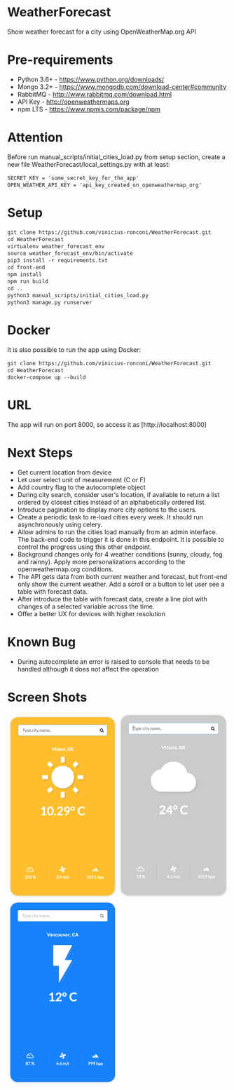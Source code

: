 # WeatherForecast
Show weather forecast for a city using OpenWeatherMap.org API

# Pre-requirements
* Python 3.6+ - https://www.python.org/downloads/
* Mongo 3.2+ - https://www.mongodb.com/download-center#community
* RabbitMQ - http://www.rabbitmq.com/download.html
* API Key - http://openweathermaps.org
* npm LTS - https://www.npmjs.com/package/npm

# Attention
Before run manual_scripts/initial_cities_load.py from setup section, create a new file WeatherForecast/local_settings.py with at least:
```
SECRET_KEY = 'some_secret_key_for_the_app'
OPEN_WEATHER_API_KEY = 'api_key_created_on_openweathermap_org'
```

# Setup
```
git clone https://github.com/vinicius-ronconi/WeatherForecast.git
cd WeatherForecast
virtualenv weather_forecast_env
source weather_forecast_env/bin/activate
pip3 install -r requirements.txt
cd front-end
npm install
npm run build
cd ..
python3 manual_scripts/initial_cities_load.py
python3 manage.py runserver
```

# Docker
It is also possible to run the app using Docker:
```
git clone https://github.com/vinicius-ronconi/WeatherForecast.git
cd WeatherForecast
docker-compose up --build
```

# URL
The app will run on port 8000, so access it as [http://localhost:8000]

# Next Steps
* Get current location from device
* Let user select unit of measurement (C or F)
* Add country flag to the autocomplete object
* During city search, consider user's location, if available to return a list ordered by closest cities instead of an alphabetically ordered list.
* Introduce pagination to display more city options to the users.
* Create a periodic task to re-load cities every week. It should run asynchronously using celery.
* Allow admins to run the cities load manually from an admin interface. The back-end code to trigger it is done in this endpoint. It is possible to control the progress using this other endpoint.
* Background changes only for 4 weather conditions (sunny, cloudy, fog and rainny). Apply more personalizations according to the openweathermap.org conditions.
* The API gets data from both current weather and forecast, but front-end only show the current weather. Add a scroll or a button to let user see a table with forecast data.
* After introduce the table with forecast data, create a line plot with changes of a selected variable across the time.
* Offer a better UX for devices with higher resolution

# Known Bug
* During autocomplete an error is raised to console that needs to be handled although it does not affect the operation

# Screen Shots
![sunny day](front-end/github_screenshots/sunny.png "Sunny Day")
![cloudy day](front-end/github_screenshots/cloudy.png "Cloudy Day")
![rainy day](front-end/github_screenshots/rainy.png "Rainy Day")
